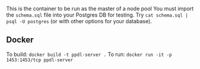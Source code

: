 This is the container to be run as the master of a node pool
You must import the `schema.sql` file into your Postgres DB for testing. 
Try `cat schema.sql | psql -U postgres` (or with other options for your database).

## Docker
To build: `docker build -t ppdl-server .`
To run: `docker run -it -p 1453:1453/tcp ppdl-server`

